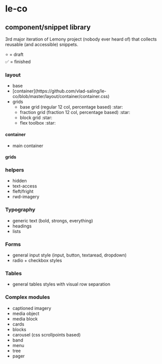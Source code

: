 # le-co

## component/snippet library
3rd major iteration of Lemony project (nobody ever heard of) that collects reusable (and accessible) snippets.

:star: = draft  
:white_check_mark: = finished

### layout 

<ul>
    <li>base</li>
    <li>[container](https://github.com/vlad-saling/le-co/blob/master/layout/container/container.css)</li>
    <li>grids
        <ul>
            <li>base grid (regular 12 col, percentage based) :star:</li>
            <li>fraction grid (fraction 12 col, percentage based) :star:</li>
            <li>block grid :star:</li>
            <li>flex toolbox :star:</li>
        </ul>
    </li>
</ul>

#### container
 - main container

#### grids


### helpers
 - hidden
 - text-access
 - fleft/fright
 - rwd-imagery

### Typography
 - generic text (bold, strongs, everything)
 - headings
 - lists

### Forms
 - general input style (input, button, textaread, dropdown)
 - radio + checkbox styles

### Tables
 - general tables styles with visual row separation

### Complex modules
 - captioned imagery
 - media object
 - media block
 - cards
 - blocks
 - carousel (css scrollpoints based)
 - band
 - menu
 - tree
 - pager
